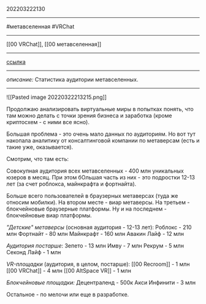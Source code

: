 202203222130
***
#метавселенная #VRChat
***
[[00 VRChat]], [[00 метавселенная]]
***
[ссылка](https://t.me/c/1591552151/2859)
***
*описание:*
Статистика аудитории метавселенных.
*** 
![[Pasted image 20220322213215.png]]

Продолжаю анализировать виртуальные миры в попытках понять, что там можно делать с точки зрения бизнеса и заработка (кроме криптосхем - с ними все ясно).

Большая проблема - это очень мало данных по аудиториям.
Но вот тут накопала аналитику от консалтинговой компании по метаверсам (есть и такие уже, оказывается).

Смотрим, что там есть:

Совокупная аудитория всех метавселенных - 400 млн уникальных юзеров в месяц.
При этом бОльшая часть из них - это подростки 12-13 лет (за счет роблокса, майнкрафта и фортнайта).

Больше всего пользователей в браузерных метаверсах (туда же относим мобилки).
На втором месте - виар метаверсы.
На третьем - блокчейновые браузерные платформы.
Ну и на последнем - блокчейновые виар платформы.

*"Детские" метаверсы* (основная аудитория - 12-13 лет):
Роблокс - 210 млн 
Фортнайт - 80 млн
Майнкрафт - 160 млн
Авакин Лайф - 12 млн

*Аудитория постарше*:
Зепето - 13 млн 
Имву - 7 млн
Рекрум - 5 млн
Секонд Лайф - 1 млн

*VR-площадки* (аудитория, в целом, постарше):
[[00 Recroom]] - 1 млн
[[00 VRChat]] - 4 млн
[[00 AltSpace VR]] - 1 млн

*Блокчейновые площадки:*
Децентраленд - 500к
Акси Инфинити - 3 млн

Остальное - по мелочи или еще в разработке.